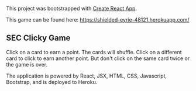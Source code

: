 This project was bootstrapped with [Create React App](https://github.com/facebook/create-react-app).

This game can be found here: https://shielded-eyrie-48121.herokuapp.com/

## SEC Clicky Game

Click on a card to earn a point.  The cards will shuffle.  Click on a different card to click to earn another point.  But don't click on the same card twice or the game is over.   

The application is powered by React, JSX, HTML, CSS, Javascript, Bootstrap, and is deployed to Heroku.
